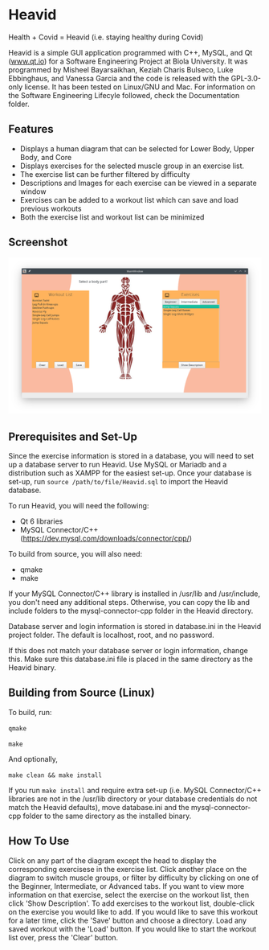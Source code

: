 # Heavid
Health + Covid = Heavid (i.e. staying healthy during Covid)

Heavid is a simple GUI application programmed with C++, MySQL, and Qt (www.qt.io) for a Software Engineering Project at Biola University. It was programmed by Misheel Bayarsaikhan, Keziah Charis Bulseco, Luke Ebbinghaus, and Vanessa Garcia and the code is released with the GPL-3.0-only license. It has been tested on Linux/GNU and Mac. For information on the Software Engineering Lifecyle followed, check the Documentation folder.

## Features
- Displays a human diagram that can be selected for Lower Body, Upper Body, and Core
- Displays exercises for the selected muscle group in an exercise list.
- The exercise list can be further filtered by difficulty
- Descriptions and Images for each exercise can be viewed in a separate window
- Exercises can be added to a workout list which can save and load previous workouts
- Both the exercise list and workout list can be minimized

## Screenshot

![Heavid Screenshot](/img/Screen.png "Heavid Screenshot")

## Prerequisites and Set-Up

Since the exercise information is stored in a database, you will need to set up a database server to run Heavid. Use MySQL or Mariadb and a distribution such as XAMPP for the easiest set-up. Once your database is set-up, run <code>source /path/to/file/Heavid.sql</code> to import the Heavid database.

To run Heavid, you will need the following:
- Qt 6 libraries
- MySQL Connector/C++ (https://dev.mysql.com/downloads/connector/cpp/)

To build from source, you will also need:
- qmake
- make

If your MySQL Connector/C++ library is installed in /usr/lib and /usr/include, you don't need any additional steps. Otherwise, you can copy the lib and include folders to the mysql-connector-cpp folder in the Heavid directory.

Database server and login information is stored in database.ini in the Heavid project folder. The default is localhost, root, and no password.

If this does not match your database server or login information, change this. Make sure this database.ini file is placed in the same directory as the Heavid binary.

## Building from Source (Linux)

To build, run:

  <code>qmake</code>
  
  <code>make</code>
  
 And optionally,
 
 <code>make clean && make install</code>
 
 If you run <code>make install</code> and require extra set-up (i.e. MySQL Connector/C++ libraries are not in the /usr/lib directory or your database credentials do not match the Heavid defaults), move database.ini and the mysql-connector-cpp folder to the same directory as the installed binary.

## How To Use

Click on any part of the diagram except the head to display the corresponding exercisese in the exercise list. 
Click another place on the diagram to switch muscle groups, or filter by difficulty by clicking on one of the Beginner, Intermediate, or Advanced tabs. 
If you want to view more information on that exercise, select the exercise on the workout list, then click 'Show Description'. 
To add exercises to the workout list, double-click on the exercise you would like to add.
If you would like to save this workout for a later time, click the 'Save' button and choose a directory. 
Load any saved workout with the 'Load' button. 
If you would like to start the workout list over, press the 'Clear' button.
